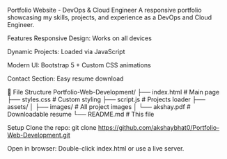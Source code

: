 Portfolio Website - DevOps & Cloud Engineer
A responsive portfolio showcasing my skills, projects, and experience as a DevOps and Cloud Engineer.


Features
Responsive Design: Works on all devices

Dynamic Projects: Loaded via JavaScript

Modern UI: Bootstrap 5 + Custom CSS animations

Contact Section: Easy resume download
	
📂 File Structure
Portfolio-Web-Development/
├── index.html          # Main page
├── styles.css          # Custom styling
├── script.js           # Projects loader
├── assets/
│   ├── images/         # All project images
│   └── akshay.pdf      # Downloadable resume
└── README.md           # This file


Setup
Clone the repo:
git clone https://github.com/akshaybhat0/Portfolio-Web-Development.git


Open in browser:
Double-click index.html or use a live server.